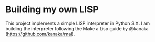 #  Building my own LISP

This project implements a simple LISP interpreter in Python 3.X. I am building the interpreter following the Make a Lisp guide by @kanaka (https://github.com/kanaka/mal).

